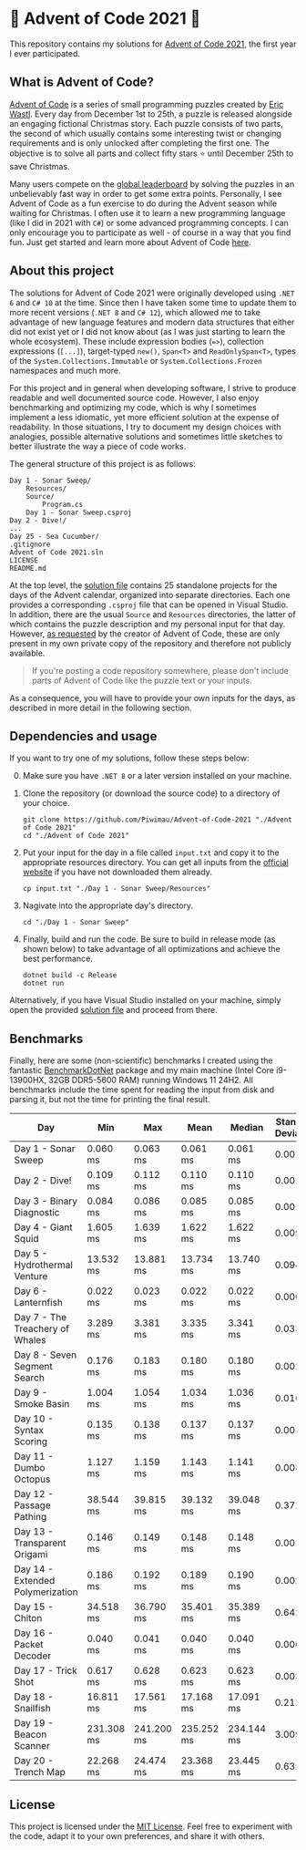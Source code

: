 # 🎄 Advent of Code 2021 🎄

This repository contains my solutions for [Advent of Code 2021](https://adventofcode.com/2021),
the first year I ever participated.

## What is Advent of Code?

[Advent of Code](https://adventofcode.com/) is a series of small programming puzzles created by
[Eric Wastl](http://was.tl/). Every day from December 1st to 25th, a puzzle is released alongside an
engaging fictional Christmas story. Each puzzle consists of two parts, the second of which usually
contains some interesting twist or changing requirements and is only unlocked after completing the
first one. The objective is to solve all parts and collect fifty stars ⭐ until December 25th to
save Christmas.

Many users compete on the [global leaderboard](https://adventofcode.com/2021/leaderboard) by
solving the puzzles in an unbelievably fast way in order to get some extra points. Personally,
I see Advent of Code as a fun exercise to do during the Advent season while waiting for Christmas.
I often use it to learn a new programming language (like I did in 2021 with `C#`) or some advanced
programming concepts. I can only encourage you to participate as well - of course in a way that you
find fun. Just get started and learn more about Advent of Code
[here](https://adventofcode.com/2021/about).

## About this project

The solutions for Advent of Code 2021 were originally developed using `.NET 6` and `C# 10` at the
time. Since then I have taken some time to update them to more recent versions (`.NET 8` and
`C# 12`), which allowed me to take advantage of new language features and modern data structures
that either did not exist yet or I did not know about (as I was just starting to learn the whole
ecosystem). These include expression bodies (`=>`), collection expressions (`[...]`), target-typed
`new()`, `Span<T>` and `ReadOnlySpan<T>`, types of the `System.Collections.Immutable` or
`System.Collections.Frozen` namespaces and much more.

For this project and in general when developing software, I strive to produce readable and well
documented source code. However, I also enjoy benchmarking and optimizing my code, which is why I
sometimes implement a less idiomatic, yet more efficient solution at the expense of readability.
In those situations, I try to document my design choices with analogies, possible alternative
solutions and sometimes little sketches to better illustrate the way a piece of code works.

The general structure of this project is as follows:

```
Day 1 - Sonar Sweep/
    Resources/
    Source/
        Program.cs
    Day 1 - Sonar Sweep.csproj
Day 2 - Dive!/
...
Day 25 - Sea Cucumber/
.gitignore
Advent of Code 2021.sln
LICENSE
README.md
```

At the top level, the [solution file](Advent+of+Code+2021.sln) contains 25 standalone projects
for the days of the Advent calendar, organized into separate directories. Each one provides a
corresponding `.csproj` file that can be opened in Visual Studio. In addition, there are the usual
`Source` and `Resources` directories, the latter of which contains the puzzle description and my
personal input for that day. However, [as requested](https://adventofcode.com/2021/about) by the
creator of Advent of Code, these are only present in my own private copy of the repository and
therefore not publicly available.

> If you're posting a code repository somewhere, please don't include parts of Advent of Code like
  the puzzle text or your inputs.

As a consequence, you will have to provide your own inputs for the days, as described in more detail
in the following section.

## Dependencies and usage

If you want to try one of my solutions, follow these steps below:

0. Make sure you have `.NET 8` or a later version installed on your machine.

1. Clone the repository (or download the source code) to a directory of your choice.
   ```shell
   git clone https://github.com/Piwimau/Advent-of-Code-2021 "./Advent of Code 2021"
   cd "./Advent of Code 2021"
   ```

2. Put your input for the day in a file called `input.txt` and copy it to the appropriate resources
   directory. You can get all inputs from the [official website](https://adventofcode.com/2021) if
   you have not downloaded them already.
   ```shell
   cp input.txt "./Day 1 - Sonar Sweep/Resources"
   ```

3. Nagivate into the appropriate day's directory.
   ```shell
   cd "./Day 1 - Sonar Sweep"
   ```

4. Finally, build and run the code. Be sure to build in release mode (as shown below) to take
   advantage of all optimizations and achieve the best performance.
   ```shell
   dotnet build -c Release
   dotnet run
   ```

Alternatively, if you have Visual Studio installed on your machine, simply open the provided
[solution file](Advent+of+Code+2021.sln) and proceed from there.

## Benchmarks

Finally, here are some (non-scientific) benchmarks I created using the fantastic
[BenchmarkDotNet](https://github.com/dotnet/BenchmarkDotNet) package and my main machine (Intel Core
i9-13900HX, 32GB DDR5-5600 RAM) running Windows 11 24H2. All benchmarks include the time spent for
reading the input from disk and parsing it, but not the time for printing the final result.

| Day                              | Min        | Max        | Mean       | Median     | Standard Deviation |
|----------------------------------|------------|------------|------------|------------|--------------------|
| Day 1 - Sonar Sweep              |   0.060 ms |   0.063 ms |   0.061 ms |   0.061 ms | 0.001 ms           |
| Day 2 - Dive!                    |   0.109 ms |   0.112 ms |   0.110 ms |   0.110 ms | 0.001 ms           |
| Day 3 - Binary Diagnostic        |   0.084 ms |   0.086 ms |   0.085 ms |   0.085 ms | 0.001 ms           |
| Day 4 - Giant Squid              |   1.605 ms |   1.639 ms |   1.622 ms |   1.622 ms | 0.009 ms           |
| Day 5 - Hydrothermal Venture     |  13.532 ms |  13.881 ms |  13.734 ms |  13.740 ms | 0.094 ms           |
| Day 6 - Lanternfish              |   0.022 ms |   0.023 ms |   0.022 ms |   0.022 ms | 0.000 ms           |
| Day 7 - The Treachery of Whales  |   3.289 ms |   3.381 ms |   3.335 ms |   3.341 ms | 0.033 ms           |
| Day 8 - Seven Segment Search     |   0.176 ms |   0.183 ms |   0.180 ms |   0.180 ms | 0.002 ms           |
| Day 9 - Smoke Basin              |   1.004 ms |   1.054 ms |   1.034 ms |   1.036 ms | 0.016 ms           |
| Day 10 - Syntax Scoring          |   0.135 ms |   0.138 ms |   0.137 ms |   0.137 ms | 0.001 ms           |
| Day 11 - Dumbo Octopus           |   1.127 ms |   1.159 ms |   1.143 ms |   1.141 ms | 0.008 ms           |
| Day 12 - Passage Pathing         |  38.544 ms |  39.815 ms |  39.132 ms |  39.048 ms | 0.372 ms           |
| Day 13 - Transparent Origami     |   0.146 ms |   0.149 ms |   0.148 ms |   0.148 ms | 0.001 ms           |
| Day 14 - Extended Polymerization |   0.186 ms |   0.192 ms |   0.189 ms |   0.190 ms | 0.002 ms           |
| Day 15 - Chiton                  |  34.518 ms |  36.790 ms |  35.401 ms |  35.389 ms | 0.642 ms           |
| Day 16 - Packet Decoder          |   0.040 ms |   0.041 ms |   0.040 ms |   0.040 ms | 0.000 ms           |
| Day 17 - Trick Shot              |   0.617 ms |   0.628 ms |   0.623 ms |   0.623 ms | 0.003 ms           |
| Day 18 - Snailfish               |  16.811 ms |  17.561 ms |  17.168 ms |  17.091 ms | 0.212 ms           |
| Day 19 - Beacon Scanner          | 231.308 ms | 241.200 ms | 235.252 ms | 234.144 ms | 3.009 ms           |
| Day 20 - Trench Map              |  22.268 ms |  24.474 ms |  23.368 ms |  23.445 ms | 0.631 ms           |

## License

This project is licensed under the [MIT License](LICENSE). Feel free to experiment with the code,
adapt it to your own preferences, and share it with others.